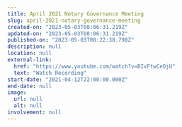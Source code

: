 ```yaml
---
title: April 2021 Notary Governance Meeting
slug: april-2021-notary-governance-meeting
created-on: "2023-05-03T08:06:31.219Z"
updated-on: "2023-05-03T08:06:31.219Z"
published-on: "2023-05-03T08:22:38.798Z"
description: null
location: null
external-link:
  href: "https://www.youtube.com/watch?v=BIvFtwCeOjU"
  text: "Watch Recording"
start-date: "2021-04-12T22:00:00.000Z"
end-date: null
image:
  url: null
  alt: null
involvement: null
---
```

